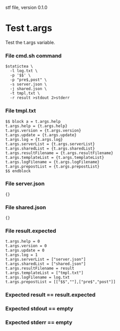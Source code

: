 stf file, version 0.1.0

# Test t.args

Test the t.args variable.

### File cmd.sh command

~~~
$statictea \
  -l log.txt \
  -p '$$' \
  -p "pre$,post" \
  -s server.json \
  -j shared.json \
  -t tmpl.txt \
  -r result >stdout 2>stderr
~~~

### File tmpl.txt

~~~
$$ block a = t.args.help
t.args.help = {t.args.help}
t.args.version = {t.args.version}
t.args.update = {t.args.update}
t.args.log = {t.args.log}
t.args.serverList = {t.args.serverList}
t.args.sharedList = {t.args.sharedList}
t.args.resultFilename = {t.args.resultFilename}
t.args.templateList = {t.args.templateList}
t.args.logFilename = {t.args.logFilename}
t.args.prepostList = {t.args.prepostList}
$$ endblock
~~~

### File server.json

~~~
{}
~~~

### File shared.json

~~~
{}
~~~

### File result.expected

~~~
t.args.help = 0
t.args.version = 0
t.args.update = 0
t.args.log = 1
t.args.serverList = ["server.json"]
t.args.sharedList = ["shared.json"]
t.args.resultFilename = result
t.args.templateList = ["tmpl.txt"]
t.args.logFilename = log.txt
t.args.prepostList = [["$$",""],["pre$","post"]]
~~~

### Expected result == result.expected
### Expected stdout == empty
### Expected stderr == empty
